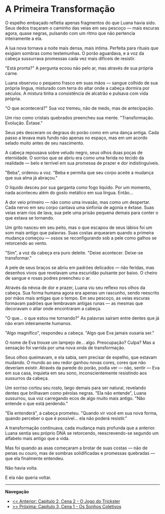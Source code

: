 # A Primeira Transformação

O espelho embaçado refletia apenas fragmentos do que Luana havia sido. Seus dedos traçaram o caminho das veias em seu pescoço — mais escuras agora, quase negras, pulsando com um ritmo que não pertencia inteiramente a ela.

A lua nova tornava a noite mais densa, mais íntima. Perfeita para rituais que exigiam sombras como testemunhas. O porão aguardava, e a voz da cabeça sussurrava promessas cada vez mais difíceis de resistir.

"Está pronta?" A pergunta ecoou não pelo ar, mas através de sua própria carne.

Luana observou o pequeno frasco em suas mãos — sangue colhido de sua própria língua, misturado com terra do altar onde a cabeça dormira por séculos. A mistura tinha a consistência de alcatrão e pulsava com vida própria.

"O que acontecerá?" Sua voz tremeu, não de medo, mas de antecipação.

Um riso como cristais quebrados preencheu sua mente. "Transformação. Evolução. Êxtase."

Seus pés desceram os degraus do porão como em uma dança antiga. Cada passo a levava mais fundo não apenas no espaço, mas em um acordo selado muito antes de seu nascimento.

A cabeça repousava sobre veludo negro, seus olhos duas poças de eternidade. O sorriso que se abriu era como uma ferida no tecido da realidade — belo e terrível em sua promessa de prazer e dor indistinguíveis.

"Beba", ordenou a voz. "Beba e permita que seu corpo aceite a mudança que sua alma já abraçou."

O líquido desceu por sua garganta como fogo líquido. Por um momento, nada aconteceu além do gosto metálico em sua língua. Então...

A dor veio primeiro — não como uma invasão, mas como um despertar. Cada nervo em seu corpo cantava uma sinfonia de agonia e êxtase. Suas veias eram rios de lava, sua pele uma prisão pequena demais para conter o que estava se tornando.

Um grito nasceu em seu peito, mas o que escapou de seus lábios foi um som mais antigo que palavras. Suas costas arquearam quando a primeira mudança começou — ossos se reconfigurando sob a pele como galhos se retorcendo ao vento.

"Sim", a voz da cabeça era puro deleite. "Deixe acontecer. Deixe-se transformar."

A pele de seus braços se abriu em padrões delicados — não feridas, mas desenhos vivos que revelavam uma escuridão pulsante por baixo. O cheiro de sangue e rosas podres preencheu o ar.

Através da névoa de dor e prazer, Luana viu seu reflexo nos olhos da cabeça. Sua forma humana agora era apenas um rascunho, sendo reescrito por mãos mais antigas que o tempo. Em seu pescoço, as veias escuras formavam padrões que lembravam antigas runas — as mesmas que decoravam o altar onde encontraram a cabeça.

"O que... o que estou me tornando?" As palavras saíram entre dentes que já não eram inteiramente humanos.

"Algo magnífico", respondeu a cabeça. "Algo que Eva jamais ousaria ser."

O nome de Eva trouxe um lampejo de... algo. Preocupação? Culpa? Mas a sensação foi varrida por uma nova onda de transformação.

Seus olhos queimavam, e ela sabia, sem precisar de espelho, que estavam mudando. O mundo ao seu redor ganhou novas cores, cores que não deveriam existir. Através da parede do porão, podia ver — não, sentir — Eva em sua casa, inquieta em seu sono, inconscientemente resistindo aos sussurros da cabeça.

Um sorriso cortou seu rosto, largo demais para ser natural, revelando dentes que brilhavam como pérolas negras. "Ela não entende", Luana sussurrou, sua voz carregando ecos de algo muito mais antigo. "Não entende o que está perdendo."

"Ela entenderá", a cabeça prometeu. "Quando vir você em sua nova forma, quando perceber o que é possível... ela não poderá resistir."

A transformação continuava, cada mudança mais profunda que a anterior. Luana sentia seu próprio DNA se retorcendo, reescrevendo-se segundo um alfabeto mais antigo que a vida.

Mas foi quando as asas começaram a brotar de suas costas — não de penas ou couro, mas de sombras solidificadas e promessas quebradas — que ela finalmente entendeu.

Não havia volta.

E ela não queria voltar.

---
**Navegação**
- [<< Anterior: Capítulo 2, Cena 2 - O Jogo do Trickster](../cap_02/cena_2.md)
- [>> Próxima: Capítulo 3, Cena 1 - Os Sonhos Coletivos](../cap_03/cena_1.md)
